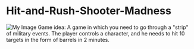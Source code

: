 # Hit-and-Rush-Shooter-Madness
![My Image](FirstIteration.png)
Game idea:
A game in which you need to go through a "strip" of military events. The player controls a character, and he needs to hit 10 targets in the form of barrels in 2 minutes.